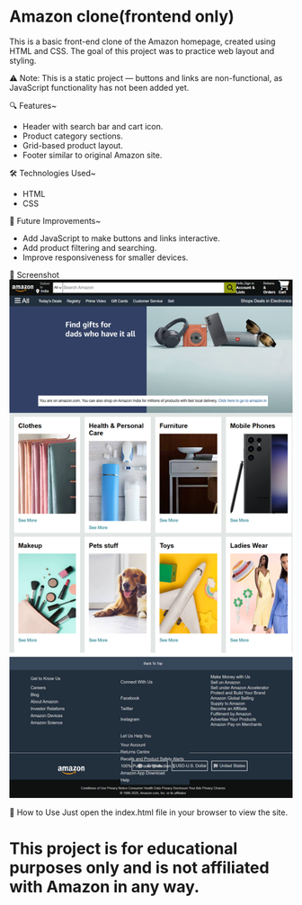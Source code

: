 # Amazon clone(frontend only)
This is a basic front-end clone of the Amazon homepage, created using HTML and CSS. The goal of this project was to practice web layout and styling.

⚠ Note: This is a static project — buttons and links are non-functional, as JavaScript functionality has not been added yet.

🔍 Features~
- Header with search bar and cart icon.
- Product category sections.
- Grid-based product layout.
- Footer similar to original Amazon site.

🛠 Technologies Used~
- HTML  
- CSS

🎯 Future Improvements~
- Add JavaScript to make buttons and links interactive.
- Add product filtering and searching.
- Improve responsiveness for smaller devices.

📸 Screenshot
![App Screenshot](./screenshot.png)

📁 How to Use
Just open the index.html file in your browser to view the site.

# This project is for educational purposes only and is not affiliated with Amazon in any way.


